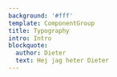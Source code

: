 ```yaml
---
background: '#fff'
template: ComponentGroup
title: Typography
intro: Intro
blockquote:
  author: Dieter
  text: Hej jag heter Dieter
---
```


